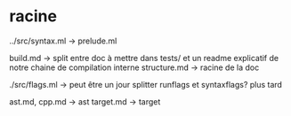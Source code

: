 
# racine
../src/syntax.ml -> prelude.ml



build.md -> split entre doc à mettre dans tests/ et un readme explicatif de notre chaine de compilation interne
structure.md -> racine de la doc

./src/flags.ml -> peut être un jour splitter runflags et syntaxflags? plus tard

ast.md, cpp.md -> ast
target.md -> target
